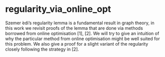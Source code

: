# regularity_via_online_opt
 Szemer ́edi’s regularity lemma is a fundamental result in graph theory, in this work we revisit proofs of the lemma that are done via methods borrowed from online optimisation [1], [2]. We will try to give an intuition of why the particular method from online optimisation might be well suited for this problem. We also give a proof for a slight variant of the regularity closely following the strategy in [2].
